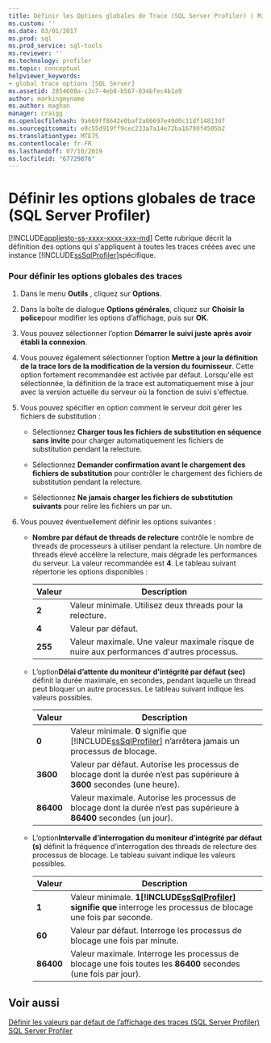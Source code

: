 ```yaml
---
title: Définir les Options globales de Trace (SQL Server Profiler) | Microsoft Docs
ms.custom: ''
ms.date: 03/01/2017
ms.prod: sql
ms.prod_service: sql-tools
ms.reviewer: ''
ms.technology: profiler
ms.topic: conceptual
helpviewer_keywords:
- global trace options [SQL Server]
ms.assetid: 2854608a-c3c7-4eb8-b567-034bfec4b1a9
author: markingmyname
ms.author: maghan
manager: craigg
ms.openlocfilehash: 9a669ff8642e0baf2a86697e49d0c11df14813df
ms.sourcegitcommit: e0c55d919ff9cec233a7a14e72ba16799f4505b2
ms.translationtype: MTE75
ms.contentlocale: fr-FR
ms.lasthandoff: 07/10/2019
ms.locfileid: "67729876"
---
```

# <a name="set-global-trace-options-sql-server-profiler"></a>Définir les options globales de trace (SQL Server Profiler)
[!INCLUDE[appliesto-ss-xxxx-xxxx-xxx-md](../../includes/appliesto-ss-xxxx-xxxx-xxx-md.md)]
  Cette rubrique décrit la définition des options qui s'appliquent à toutes les traces créées avec une instance [!INCLUDE[ssSqlProfiler](../../includes/sssqlprofiler-md.md)]spécifique.  
  
### <a name="to-set-global-trace-options"></a>Pour définir les options globales des traces  
  
1.  Dans le menu **Outils** , cliquez sur **Options**.  
  
2.  Dans la boîte de dialogue **Options générales**, cliquez sur **Choisir la police**pour modifier les options d’affichage, puis sur **OK**.  
  
3.  Vous pouvez sélectionner l’option **Démarrer le suivi juste après avoir établi la connexion**.  
  
4.  Vous pouvez également sélectionner l’option **Mettre à jour la définition de la trace lors de la modification de la version du fournisseur**. Cette option fortement recommandée est activée par défaut. Lorsqu'elle est sélectionnée, la définition de la trace est automatiquement mise à jour avec la version actuelle du serveur où la fonction de suivi s'effectue.  
  
5.  Vous pouvez spécifier en option comment le serveur doit gérer les fichiers de substitution :  
  
    -   Sélectionnez **Charger tous les fichiers de substitution en séquence sans invite** pour charger automatiquement les fichiers de substitution pendant la relecture.  
  
    -   Sélectionnez **Demander confirmation avant le chargement des fichiers de substitution** pour contrôler le chargement des fichiers de substitution pendant la relecture.  
  
    -   Sélectionnez **Ne jamais charger les fichiers de substitution suivants** pour relire les fichiers un par un.  
  
6.  Vous pouvez éventuellement définir les options suivantes :  
  
    -   **Nombre par défaut de threads de relecture** contrôle le nombre de threads de processeurs à utiliser pendant la relecture. Un nombre de threads élevé accélère la relecture, mais dégrade les performances du serveur. La valeur recommandée est **4**. Le tableau suivant répertorie les options disponibles :  
  
        |Valeur|Description|  
        |-----------|-----------------|  
        |**2**|Valeur minimale. Utilisez deux threads pour la relecture.|  
        |**4**|Valeur par défaut.|  
        |**255**|Valeur maximale. Une valeur maximale risque de nuire aux performances d'autres processus.|  
  
    -   L’option**Délai d’attente du moniteur d’intégrité par défaut (sec)** définit la durée maximale, en secondes, pendant laquelle un thread peut bloquer un autre processus. Le tableau suivant indique les valeurs possibles.  
  
        |Valeur|Description|  
        |-----------|-----------------|  
        |**0**|Valeur minimale. **0** signifie que [!INCLUDE[ssSqlProfiler](../../includes/sssqlprofiler-md.md)] n’arrêtera jamais un processus de blocage.|  
        |**3600**|Valeur par défaut. Autorise les processus de blocage dont la durée n’est pas supérieure à **3600** secondes (une heure).|  
        |**86400**|Valeur maximale. Autorise les processus de blocage dont la durée n’est pas supérieure à **86400** secondes (un jour).|  
  
    -   L’option**Intervalle d’interrogation du moniteur d’intégrité par défaut (s)** définit la fréquence d’interrogation des threads de relecture des processus de blocage. Le tableau suivant indique les valeurs possibles.  
  
        |Valeur|Description|  
        |-----------|-----------------|  
        |**1**|Valeur minimale. **1[!INCLUDE[ssSqlProfiler](../../includes/sssqlprofiler-md.md)] signifie que** interroge les processus de blocage une fois par seconde.|  
        |**60**|Valeur par défaut. Interroge les processus de blocage une fois par minute.|  
        |**86400**|Valeur maximale. Interroge les processus de blocage une fois toutes les **86400** secondes (une fois par jour).|  
  
## <a name="see-also"></a>Voir aussi  
 [Définir les valeurs par défaut de l’affichage des traces &#40;SQL Server Profiler&#41;](../../tools/sql-server-profiler/set-trace-display-defaults-sql-server-profiler.md)   
 [SQL Server Profiler](../../tools/sql-server-profiler/sql-server-profiler.md)  
  
  
